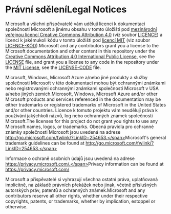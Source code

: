 # <a name="legal-notices"></a><span data-ttu-id="56826-101">Právní sdělení</span><span class="sxs-lookup"><span data-stu-id="56826-101">Legal Notices</span></span>
<span data-ttu-id="56826-102">Microsoft a všichni přispěvatelé vám udělují licenci k dokumentaci společnosti Microsoft a jinému obsahu v tomto úložišti pod [mezinárodní veřejnou licencí Creative Commons Attribution 4.0](https://creativecommons.org/licenses/by/4.0/legalcode) (viz soubor [LICENCE](LICENSE)) a licenci k jakémukoli kódu v tomto úložišti pod [licencí MIT](https://opensource.org/licenses/MIT) (viz soubor [LICENCE-KÓD](LICENSE-CODE)).</span><span class="sxs-lookup"><span data-stu-id="56826-102">Microsoft and any contributors grant you a license to the Microsoft documentation and other content in this repository under the [Creative Commons Attribution 4.0 International Public License](https://creativecommons.org/licenses/by/4.0/legalcode), see the [LICENSE](LICENSE) file, and grant you a license to any code in the repository under the [MIT License](https://opensource.org/licenses/MIT), see the [LICENSE-CODE](LICENSE-CODE) file.</span></span>

<span data-ttu-id="56826-103">Microsoft, Windows, Microsoft Azure a/nebo jiné produkty a služby společnosti Microsoft v této dokumentaci mohou být ochrannými známkami nebo registrovanými ochrannými známkami společnosti Microsoft v USA a/nebo jiných zemích.</span><span class="sxs-lookup"><span data-stu-id="56826-103">Microsoft, Windows, Microsoft Azure and/or other Microsoft products and services referenced in the documentation may be either trademarks or registered trademarks of Microsoft in the United States and/or other countries.</span></span>
<span data-ttu-id="56826-104">Licence k tomuto projektu vám neudělují práva k používání jakýchkoli názvů, log nebo ochranných známek společnosti Microsoft.</span><span class="sxs-lookup"><span data-stu-id="56826-104">The licenses for this project do not grant you rights to use any Microsoft names, logos, or trademarks.</span></span>
<span data-ttu-id="56826-105">Obecná pravidla pro ochranné známky společnosti Microsoft jsou uvedená na adrese http://go.microsoft.com/fwlink/?LinkID=254653.</span><span class="sxs-lookup"><span data-stu-id="56826-105">Microsoft's general trademark guidelines can be found at http://go.microsoft.com/fwlink/?LinkID=254653.</span></span>

<span data-ttu-id="56826-106">Informace o ochraně osobních údajů jsou uvedená na adrese https://privacy.microsoft.com/.</span><span class="sxs-lookup"><span data-stu-id="56826-106">Privacy information can be found at https://privacy.microsoft.com/</span></span>

<span data-ttu-id="56826-107">Microsoft a přispěvatelé si vyhrazují všechna ostatní práva, uplatňovaná implicitně, na základě právních překážek nebo jinak, včetně příslušných autorských práv, patentů a ochranných známek.</span><span class="sxs-lookup"><span data-stu-id="56826-107">Microsoft and any contributors reserve all other rights, whether under their respective copyrights, patents, or trademarks, whether by implication, estoppel or otherwise.</span></span>
